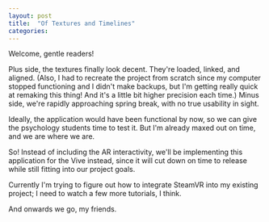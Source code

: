```yaml
---
layout: post
title:  "Of Textures and Timelines"
categories:
---
```

Welcome, gentle readers!

Plus side, the textures finally look decent. They're loaded, linked, and aligned. (Also, I had to recreate the project from scratch since my computer stopped functioning and I didn't make backups, but I'm getting really quick at remaking this thing! And it's a little bit higher precision each time.) Minus side, we're rapidly approaching spring break, with no true usability in sight.

Ideally, the application would have been functional by now, so we can give the psychology students time to test it. But I'm already maxed out on time, and we are where we are. 

So! Instead of including the AR interactivity, we'll be implementing this application for the Vive instead, since it will cut down on time to release while still fitting into our project goals. 

Currently I'm trying to figure out how to integrate SteamVR into my existing project; I need to watch a few more tutorials, I think.

And onwards we go, my friends.
